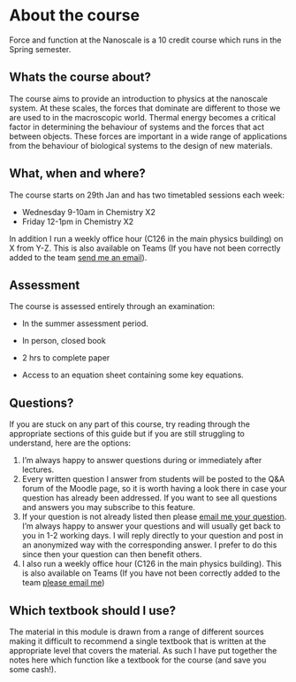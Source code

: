 # About the course

Force and function at the Nanoscale is a 10 credit course which runs in the Spring semester.

## Whats the course about?

The course aims to provide an introduction to physics at the nanoscale system. At these scales, the forces that dominate are different to those we are used to in the macroscopic world. Thermal energy becomes a critical factor in determining the behaviour of systems and the forces that act between objects. These forces are important in a wide range of applications from the behaviour of biological systems to the design of new materials.

## What, when and where?

The course starts on 29th Jan and has two timetabled sessions each week:

- Wednesday 9-10am in Chemistry X2
- Friday 12-1pm in Chemistry X2

In addition I run a weekly office hour (C126 in the main physics building) on X from Y-Z. This is also available on Teams (If you have not been correctly added to the team <a href="mailto:mike.i.smith@nottingham.ac.uk">send me an email</a>).

## Assessment

The course is assessed entirely through an examination:

-   In the summer assessment period.

-   In person, closed book

-   2 hrs to complete paper

-   Access to an equation sheet containing some key equations.

## Questions?

If you are stuck on any part of this course, try reading through the appropriate sections of this guide but if you are still struggling to understand, here are the options:

1.	I’m always happy to answer questions during or immediately after lectures.
2.	Every written question I answer from students will be posted to the Q&A forum of the Moodle page, so it is worth having a look there in case your question has already been addressed. If you want to see all questions and answers you may subscribe to this feature.
3.	If your question is not already listed then please <a href="mailto:mike.i.smith@nottingham.ac.uk">email me your question</a>. I’m always happy to answer your questions and will usually get back to you in 1-2 working days. I will reply directly to your question and post in an anonymized way with the corresponding answer. I prefer to do this since then your question can then benefit others.
4. I also run a weekly office hour (C126 in the main physics building). This is also available on Teams (If you have not been correctly added to the team <a href="mailto:mike.i.smith@nottingham.ac.uk">please email me</a>)


## Which textbook should I use?

The material in this module is drawn from a range of different sources making it difficult to recommend a single textbook that is written at the appropriate level that covers the material. As such I have put together the notes here which function like a textbook for the course (and save you some cash!). 
